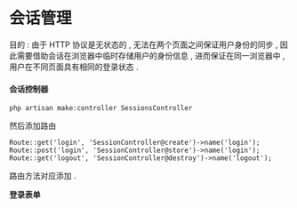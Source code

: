 # 会话管理

目的 : 由于 HTTP 协议是无状态的 , 无法在两个页面之间保证用户身份的同步 , 因此需要借助会话在浏览器中临时存储用户的身份信息 , 进而保证在同一浏览器中 , 用户在不同页面具有相同的登录状态 .

#### **会话控制器**

```
php artisan make:controller SessionsController
```

然后添加路由

```
Route::get('login', 'SessionController@create')->name('login');
Route::post('login', 'SessionController@store')->name('login');
Route::get('logout', 'SessionController@destroy')->name('logout');
```

路由方法对应添加 . 

**登录表单**

```

```



